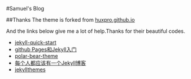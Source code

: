 #Samuel's Blog


##Thanks
The theme is forked from [huxpro.github.io](https://github.com/Huxpro/huxpro.github.io)

And the links below give me a lot of help.Thanks for their beautiful codes.

+ [jekyll-quick-start](http://jekyllbootstrap.com/usage/jekyll-quick-start.html)
+ [github Pages和Jekyll入门](http://jekyllbootstrap.com/usage/jekyll-quick-start.html)
+ [polar-bear-theme](https://github.com/diezcami/polar-bear-theme)
+ [每个人都应该有一个Jekyll博客](http://www.cellier.me/2015/01/04/jekyll%E6%90%AD%E5%BB%BA%E5%8D%9A%E5%AE%A2%E6%95%99%E7%A8%8B/)
+ [jekyllthemes](http://jekyllthemes.org/)